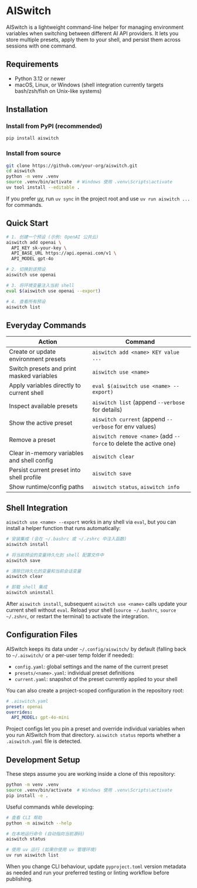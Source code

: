 # AISwitch

AISwitch is a lightweight command-line helper for managing environment variables when switching between different AI API providers. It lets you store multiple presets, apply them to your shell, and persist them across sessions with one command.

## Requirements

- Python 3.12 or newer
- macOS, Linux, or Windows (shell integration currently targets bash/zsh/fish on Unix-like systems)

## Installation

### Install from PyPI (recommended)

```bash
pip install aiswitch
```

### Install from source

```bash
git clone https://github.com/your-org/aiswitch.git
cd aiswitch
python -m venv .venv
source .venv/bin/activate  # Windows 使用 .venv\Scripts\activate
uv tool install --editable .
```

If you prefer [uv](https://github.com/astral-sh/uv), run `uv sync` in the project root and use `uv run aiswitch ...` for commands.

## Quick Start

```bash
# 1. 创建一个预设 (示例: OpenAI 公共云)
aiswitch add openai \
  API_KEY sk-your-key \
  API_BASE_URL https://api.openai.com/v1 \
  API_MODEL gpt-4o

# 2. 切换到该预设
aiswitch use openai

# 3. 将环境变量注入当前 shell
eval $(aiswitch use openai --export)

# 4. 查看所有预设
aiswitch list
```

## Everyday Commands

| Action | Command |
| --- | --- |
| Create or update environment presets | `aiswitch add <name> KEY value ...` |
| Switch presets and print masked variables | `aiswitch use <name>` |
| Apply variables directly to current shell | `eval $(aiswitch use <name> --export)` |
| Inspect available presets | `aiswitch list` (append `--verbose` for details) |
| Show the active preset | `aiswitch current` (append `--verbose` for env values) |
| Remove a preset | `aiswitch remove <name>` (add `--force` to delete the active one) |
| Clear in-memory variables and shell config | `aiswitch clear` |
| Persist current preset into shell profile | `aiswitch save` |
| Show runtime/config paths | `aiswitch status`, `aiswitch info` |

## Shell Integration

`aiswitch use <name> --export` works in any shell via `eval`, but you can install a helper function that runs automatically:

```bash
# 安装集成 (会在 ~/.bashrc 或 ~/.zshrc 中注入函数)
aiswitch install

# 将当前预设的变量持久化到 shell 配置文件中
aiswitch save

# 清除已持久化的变量和当前会话变量
aiswitch clear

# 卸载 shell 集成
aiswitch uninstall
```

After `aiswitch install`, subsequent `aiswitch use <name>` calls update your current shell without `eval`. Reload your shell (`source ~/.bashrc`, `source ~/.zshrc`, or restart the terminal) to activate the integration.

## Configuration Files

AISwitch keeps its data under `~/.config/aiswitch/` by default (falling back to `~/.aiswitch/` or a per-user temp folder if needed):

- `config.yaml`: global settings and the name of the current preset
- `presets/<name>.yaml`: individual preset definitions
- `current.yaml`: snapshot of the preset currently applied to your shell

You can also create a project-scoped configuration in the repository root:

```yaml
# .aiswitch.yaml
preset: openai
overrides:
  API_MODEL: gpt-4o-mini
```

Project configs let you pin a preset and override individual variables when you run AISwitch from that directory. `aiswitch status` reports whether a `.aiswitch.yaml` file is detected.

## Development Setup

These steps assume you are working inside a clone of this repository:

```bash
python -m venv .venv
source .venv/bin/activate  # Windows 使用 .venv\Scripts\activate
pip install -e .
```

Useful commands while developing:

```bash
# 查看 CLI 帮助
python -m aiswitch --help

# 在本地运行命令 (自动指向当前源码)
aiswitch status

# 使用 uv 运行 (如果你使用 uv 管理环境)
uv run aiswitch list
```

When you change CLI behaviour, update `pyproject.toml` version metadata as needed and run your preferred testing or linting workflow before publishing.
